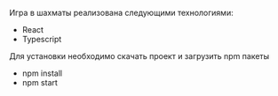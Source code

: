 Игра в шахматы реализована следующими технологиями:
- React
- Typescript

Для установки необходимо скачать проект и загрузить npm пакеты
- npm install
- npm start
